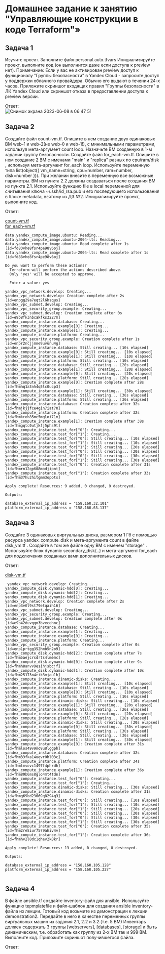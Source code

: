 # Домашнее задание к занятию "Управляющие конструкции в коде Terraform"»  

## Задача 1   

Изучите проект.
Заполните файл personal.auto.tfvars
Инициализируйте проект, выполните код (он выполнится даже если доступа к preview нет).
Примечание: Если у вас не активирован preview доступ к функционалу "Группы безопасности" в Yandex Cloud - запросите доступ у поддержки облачного провайдера. Обычно его выдают в течении 24-х часов.
Приложите скриншот входящих правил "Группы безопасности" в ЛК Yandex Cloud или скриншот отказа в предоставлении доступа к preview версии.   

Ответ:    
![Снимок экрана 2023-06-08 в 06 47 51](https://github.com/tomaevmax/devops-netology/assets/32243921/8b4fdc69-ac57-474f-9ec6-d9ba132407ba)

## Задача 2   

Создайте файл count-vm.tf. Опишите в нем создание двух одинаковых ВМ web-1 и web-2(не web-0 и web-1!), с минимальными параметрами, используя мета-аргумент count loop. Назначьте ВМ созданную в 1-м задании группу безопасности.
Создайте файл for_each-vm.tf. Опишите в нем создание 2 ВМ с именами "main" и "replica" разных по cpu/ram/disk , используя мета-аргумент for_each loop. Используйте переменную типа list(object({ vm_name=string, cpu=number, ram=number, disk=number })). При желании внесите в переменную все возможные параметры.
ВМ из пункта 2.2 должны создаваться после создания ВМ из пункта 2.1.
Используйте функцию file в local переменной для считывания ключа ~/.ssh/id_rsa.pub и его последующего использования в блоке metadata, взятому из ДЗ №2.
Инициализируйте проект, выполните код.  

Ответ:    

[count-vm.tf](/src/count-vm.tf)   
[for_each-vm.tf](/src/for_each-vm.tf)   

``` 
data.yandex_compute_image.ubuntu: Reading...
data.yandex_compute_image.ubuntu-2004-lts: Reading...
data.yandex_compute_image.ubuntu: Read complete after 1s [id=fd83vhe8fsr4pe98v6oj]
data.yandex_compute_image.ubuntu-2004-lts: Read complete after 1s [id=fd83vhe8fsr4pe98v6oj]

Do you want to perform these actions?
  Terraform will perform the actions described above.
  Only 'yes' will be accepted to approve.

  Enter a value: yes

yandex_vpc_network.develop: Creating...
yandex_vpc_network.develop: Creation complete after 2s [id=enpgg29a7eqt2l6hsqus]
yandex_vpc_subnet.develop: Creating...
yandex_vpc_security_group.example: Creating...
yandex_vpc_subnet.develop: Creation complete after 0s [id=e9b8fk3nbcakfks3227m]
yandex_compute_instance.database: Creating...
yandex_compute_instance.example[0]: Creating...
yandex_compute_instance.example[1]: Creating...
yandex_compute_instance.platform: Creating...
yandex_vpc_security_group.example: Creation complete after 1s [id=enpr2ncjjmne9uvunu4g]
yandex_compute_instance.database: Still creating... [10s elapsed]
yandex_compute_instance.example[0]: Still creating... [10s elapsed]
yandex_compute_instance.example[1]: Still creating... [10s elapsed]
yandex_compute_instance.platform: Still creating... [10s elapsed]
yandex_compute_instance.database: Still creating... [20s elapsed]
yandex_compute_instance.example[1]: Still creating... [20s elapsed]
yandex_compute_instance.example[0]: Still creating... [20s elapsed]
yandex_compute_instance.platform: Still creating... [20s elapsed]
yandex_compute_instance.example[0]: Creation complete after 28s [id=fhmhq1a3nh4q5lc0ucp3]
yandex_compute_instance.example[1]: Still creating... [30s elapsed]
yandex_compute_instance.database: Still creating... [30s elapsed]
yandex_compute_instance.platform: Still creating... [30s elapsed]
yandex_compute_instance.database: Creation complete after 32s [id=fhmjkjjfce4gin7iat70]
yandex_compute_instance.platform: Creation complete after 32s [id=fhmkroh85mc5mgloi71m]
yandex_compute_instance.example[1]: Creation complete after 38s [id=fhmgqtc0utjkfj5phs9t]
yandex_compute_instance.test_for["0"]: Creating...
yandex_compute_instance.test_for["1"]: Creating...
yandex_compute_instance.test_for["0"]: Still creating... [10s elapsed]
yandex_compute_instance.test_for["1"]: Still creating... [10s elapsed]
yandex_compute_instance.test_for["1"]: Still creating... [20s elapsed]
yandex_compute_instance.test_for["0"]: Still creating... [20s elapsed]
yandex_compute_instance.test_for["0"]: Still creating... [30s elapsed]
yandex_compute_instance.test_for["1"]: Still creating... [30s elapsed]
yandex_compute_instance.test_for["0"]: Creation complete after 31s [id=fhmrn12qp608modjipnt]
yandex_compute_instance.test_for["1"]: Creation complete after 33s [id=fhm37hu2hitgmm3opots]

Apply complete! Resources: 9 added, 0 changed, 0 destroyed.

Outputs:

database_external_ip_address = "158.160.32.101"
platform_external_ip_address = "158.160.63.137"

```   
## Задача 3   
Создайте 3 одинаковых виртуальных диска, размером 1 Гб с помощью ресурса yandex_compute_disk и мета-аргумента count в файле disk_vm.tf .
Создайте в том же файле одну ВМ c именем "storage" . Используйте блок dynamic secondary_disk{..} и мета-аргумент for_each для подключения созданных вами дополнительных дисков.   

Ответ:    

[disk-vm.tf](/src/disk_vm.tf)  
```   
 yandex_vpc_network.develop: Creating...
yandex_compute_disk.dynamic-hdd[0]: Creating...
yandex_compute_disk.dynamic-hdd[2]: Creating...
yandex_compute_disk.dynamic-hdd[1]: Creating...
yandex_vpc_network.develop: Creation complete after 2s [id=enp3v0l9st79etqaih16]
yandex_vpc_subnet.develop: Creating...
yandex_vpc_security_group.example: Creating...
yandex_vpc_subnet.develop: Creation complete after 0s [id=e9b42duvqqn3bvecehnc]
yandex_compute_instance.database: Creating...
yandex_compute_instance.example[1]: Creating...
yandex_compute_instance.example[0]: Creating...
yandex_compute_instance.platform: Creating...
yandex_vpc_security_group.example: Creation complete after 0s [id=enp1prtgg352hmb5n2o9]
yandex_compute_disk.dynamic-hdd[2]: Creation complete after 7s [id=fhm5aejcrsdrts4lmemc]
yandex_compute_disk.dynamic-hdd[0]: Creation complete after 9s [id=fhmh8anvv9esihjsbcjf]
yandex_compute_disk.dynamic-hdd[1]: Creation complete after 10s [id=fhm25173n4rik3mjau1h]
yandex_compute_instance.dinamic-disks: Creating...
yandex_compute_instance.example[1]: Still creating... [10s elapsed]
yandex_compute_instance.database: Still creating... [10s elapsed]
yandex_compute_instance.example[0]: Still creating... [10s elapsed]
yandex_compute_instance.platform: Still creating... [10s elapsed]
yandex_compute_instance.dinamic-disks: Still creating... [10s elapsed]
yandex_compute_instance.example[1]: Still creating... [20s elapsed]
yandex_compute_instance.database: Still creating... [20s elapsed]
yandex_compute_instance.example[0]: Still creating... [20s elapsed]
yandex_compute_instance.platform: Still creating... [20s elapsed]
yandex_compute_instance.dinamic-disks: Still creating... [20s elapsed]
yandex_compute_instance.example[0]: Still creating... [30s elapsed]
yandex_compute_instance.platform: Still creating... [30s elapsed]
yandex_compute_instance.database: Still creating... [30s elapsed]
yandex_compute_instance.example[1]: Still creating... [30s elapsed]
yandex_compute_instance.example[0]: Creation complete after 31s [id=fhmlos49v9no9u8lggph]
yandex_compute_instance.database: Creation complete after 32s [id=fhm33fka14uevr0hl03c]
yandex_compute_instance.platform: Creation complete after 34s [id=fhmtmvovc1497f4phrdh]
yandex_compute_instance.example[1]: Creation complete after 36s [id=fhm89b6ms8glo4mt4tdn]
yandex_compute_instance.test_for["0"]: Creating...
yandex_compute_instance.test_for["1"]: Creating...
yandex_compute_instance.dinamic-disks: Still creating... [30s elapsed]
yandex_compute_instance.dinamic-disks: Creation complete after 31s [id=fhmg69bd23669q8294q3]
yandex_compute_instance.test_for["0"]: Still creating... [10s elapsed]
yandex_compute_instance.test_for["1"]: Still creating... [10s elapsed]
yandex_compute_instance.test_for["1"]: Still creating... [20s elapsed]
yandex_compute_instance.test_for["0"]: Still creating... [20s elapsed]
yandex_compute_instance.test_for["0"]: Still creating... [30s elapsed]
yandex_compute_instance.test_for["1"]: Still creating... [30s elapsed]
yandex_compute_instance.test_for["0"]: Creation complete after 35s [id=fhm2re8iur7579ahiv4v]
yandex_compute_instance.test_for["1"]: Creation complete after 36s [id=fhmhv2l8dc1qhev2k8kr]

Apply complete! Resources: 13 added, 0 changed, 0 destroyed.

Outputs:

database_external_ip_address = "158.160.105.128"
platform_external_ip_address = "158.160.105.227"
  
```   
## Задача 4  

В файле ansible.tf создайте inventory-файл для ansible. Используйте функцию tepmplatefile и файл-шаблон для создания ansible inventory-файла из лекции. Готовый код возьмите из демонстрации к лекции demonstration2. Передайте в него в качестве переменных группы виртуальных машин из задания 2.1, 2.2 и 3.2.(т.е. 5 ВМ)
Инвентарь должен содержать 3 группы [webservers], [databases], [storage] и быть динамическим, т.е. обработать как группу из 2-х ВМ так и 999 ВМ.
Выполните код. Приложите скриншот получившегося файла.   

Ответ:    